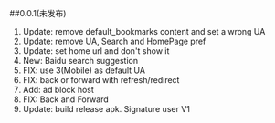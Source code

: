 ##0.0.1(未发布)
1. Update: remove default_bookmarks content and set a wrong UA
2. Update: remove UA, Search and HomePage pref
3. Update: set home url and don't show it
4. New: Baidu search suggestion
5. FIX: use 3(Mobile) as default UA
6. FIX: back or forward with refresh/redirect
7. Add: ad block host
8. FIX: Back and Forward
9. Update: build release apk. Signature user V1